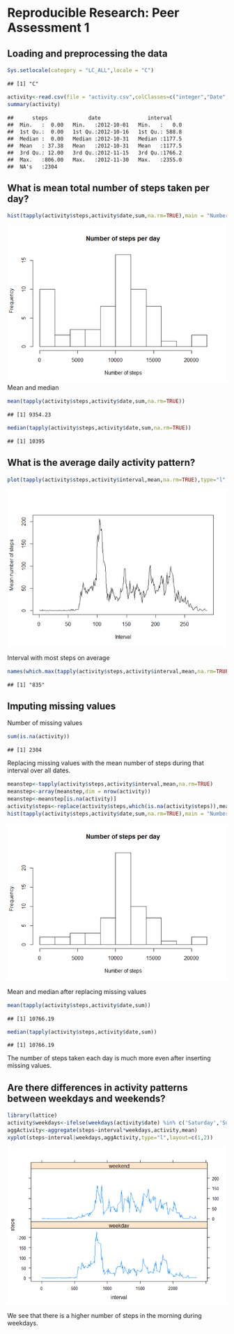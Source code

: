 # Reproducible Research: Peer Assessment 1


## Loading and preprocessing the data

```r
Sys.setlocale(category = "LC_ALL",locale = "C")
```

```
## [1] "C"
```

```r
activity<-read.csv(file = "activity.csv",colClasses=c("integer","Date","integer"))
summary(activity)
```

```
##      steps             date               interval     
##  Min.   :  0.00   Min.   :2012-10-01   Min.   :   0.0  
##  1st Qu.:  0.00   1st Qu.:2012-10-16   1st Qu.: 588.8  
##  Median :  0.00   Median :2012-10-31   Median :1177.5  
##  Mean   : 37.38   Mean   :2012-10-31   Mean   :1177.5  
##  3rd Qu.: 12.00   3rd Qu.:2012-11-15   3rd Qu.:1766.2  
##  Max.   :806.00   Max.   :2012-11-30   Max.   :2355.0  
##  NA's   :2304
```

## What is mean total number of steps taken per day?

```r
hist(tapply(activity$steps,activity$date,sum,na.rm=TRUE),main = "Number of steps per day",xlab = "Number of steps",breaks = 10)
```

![](PA1_template_files/figure-html/unnamed-chunk-2-1.png) 
Mean and median

```r
mean(tapply(activity$steps,activity$date,sum,na.rm=TRUE))
```

```
## [1] 9354.23
```

```r
median(tapply(activity$steps,activity$date,sum,na.rm=TRUE))
```

```
## [1] 10395
```


## What is the average daily activity pattern?

```r
plot(tapply(activity$steps,activity$interval,mean,na.rm=TRUE),type="l",xlab="Interval",ylab="Mean number of steps")
```

![](PA1_template_files/figure-html/unnamed-chunk-4-1.png) 

Interval with most steps on average

```r
names(which.max(tapply(activity$steps,activity$interval,mean,na.rm=TRUE)))
```

```
## [1] "835"
```



## Imputing missing values
Number of missing values

```r
sum(is.na(activity))
```

```
## [1] 2304
```
Replacing missing values with the mean number of steps during that interval over all dates.

```r
meanstep<-tapply(activity$steps,activity$interval,mean,na.rm=TRUE)
meanstep<-array(meanstep,dim = nrow(activity))
meanstep<-meanstep[is.na(activity)]
activity$steps<-replace(activity$steps,which(is.na(activity$steps)),meanstep)
hist(tapply(activity$steps,activity$date,sum,na.rm=TRUE),main = "Number of steps per day",xlab = "Number of steps",breaks = 10)
```

![](PA1_template_files/figure-html/unnamed-chunk-7-1.png) 

Mean and median after replacing missing values

```r
mean(tapply(activity$steps,activity$date,sum))
```

```
## [1] 10766.19
```

```r
median(tapply(activity$steps,activity$date,sum))
```

```
## [1] 10766.19
```
The number of steps taken each day is much more even after inserting missing values.

## Are there differences in activity patterns between weekdays and weekends?

```r
library(lattice)
activity$weekdays<-ifelse(weekdays(activity$date) %in% c('Saturday','Sunday'),"weekend","weekday")
aggActivity<-aggregate(steps~interval*weekdays,activity,mean)
xyplot(steps~interval|weekdays,aggActivity,type="l",layout=c(1,2))
```

![](PA1_template_files/figure-html/unnamed-chunk-9-1.png) 

We see that there is a higher number of steps in the morning during weekdays.
